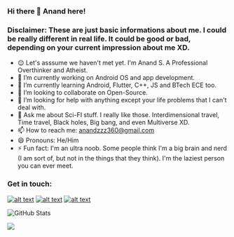 ### Hi there 👋 Anand here!
### Disclaimer: These are just basic informations about me. I could be really different in real life. It could be good or bad, depending on your current impression about me XD.

<!--
**AnandSuresh02/AnandSuresh02** is a ✨ _special_ ✨ repository because its `README.md` (this file) appears on your GitHub profile.

Here are some ideas to get you started:
-->
- 😌️ Let's asssume we haven't met yet. I'm Anand S. A Professional Overthinker and Atheist.
- 🔭 I’m currently working on Android OS and app development.
- 🌱 I’m currently learning Android, Flutter, C++, JS and BTech ECE too.
- 👯 I’m looking to collaborate on Open-Source.
- 🤔 I’m looking for help with anything except your life problems that I can't deal with.
- 💬 Ask me about Sci-FI stuff. I really like those. Interdimensional travel, Time travel, Black holes, Big bang, and even Multiverse XD.
- 📫 How to reach me: anandzzz360@gmail.com
- 😄 Pronouns: He/Him
- ⚡ Fun fact: I'm an ultra noob. Some people think I'm a big brain and nerd (I am sort of, but not in the things that they think). I'm the laziest person you can ever meet.

### Get in touch:
<!-- display the social media buttons in your README -->

[![alt text][1.1]][1]
[![alt text][2.1]][2]
[![alt text][6.1]][6]


<!-- links to social media icons -->
<!-- no need to change these -->

<!-- icons with padding -->

[1.1]: http://i.imgur.com/tXSoThF.png (twitter icon with padding)
[2.1]: http://i.imgur.com/P3YfQoD.png (facebook icon with padding)
[6.1]: http://i.imgur.com/0o48UoR.png (github icon with padding)

<!-- icons without padding -->

[1.2]: http://i.imgur.com/wWzX9uB.png (twitter icon without padding)
[2.2]: http://i.imgur.com/fep1WsG.png (facebook icon without padding)
[6.2]: http://i.imgur.com/9I6NRUm.png (github icon without padding)


<!-- links to your social media accounts -->
<!-- update these accordingly -->

[1]: http://www.twitter.com/anandsuresh02
[2]: http://www.facebook.com/anand.suresh.146/
[6]: http://www.github.com/AnandSuresh02

![GitHub Stats](https://github-readme-stats.vercel.app/api?username=AnandSuresh02&theme=dark)

<img src="https://github-readme-stats.vercel.app/api/top-langs?username=AnandSuresh02&theme=dark&layout=compact"/>
